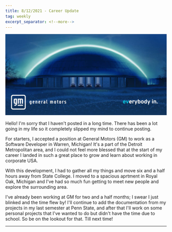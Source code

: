 ```yaml
---
title: 8/12/2021 - Career Update
tag: weekly
excerpt_separator: <!--more-->
---
```


![GM](/imgs/general_motors.jpg)

Hello! I'm sorry that I haven't posted in a long time. There has been a lot going in my life so it completely slipped my mind to continue posting.

For starters, I accepted a position at General Motors (GM) to work as a Software Developer in Warren, Michigan! It's a part of the Detroit Metropolitan area, and I could not feel more blessed that at the start of my career I landed in such a great place to grow and learn about working in corporate USA.

With this development, I had to gather all my things and move six and a half hours away from State College. I moved to a spacious aprtment in Royal Oak, Michigan and I've had so much fun getting to meet new people and explore the surrounding area. 

I've already been working at GM for two and a half months; I swear I just blinked and the time flew by! I'll continue to add the documentation from my projects in my last semester at Penn State, and after that I'll work on some personal projects that I've wanted to do but didn't have the time due to school. So be on the lookout for that. Till next time!

---

<!--more-->